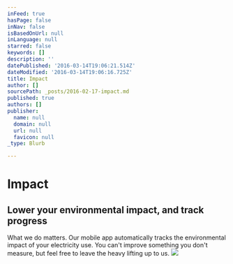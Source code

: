 ```yaml
---
inFeed: true
hasPage: false
inNav: false
isBasedOnUrl: null
inLanguage: null
starred: false
keywords: []
description: ''
datePublished: '2016-03-14T19:06:21.514Z'
dateModified: '2016-03-14T19:06:16.725Z'
title: Impact
author: []
sourcePath: _posts/2016-02-17-impact.md
published: true
authors: []
publisher:
  name: null
  domain: null
  url: null
  favicon: null
_type: Blurb

---
```

# Impact

## Lower your environmental impact, and track progress

What we do matters. Our mobile app automatically tracks the environmental impact of your electricity use. You can't improve something you don't measure, but feel free to leave the heavy lifting up to us.
![](https://the-grid-user-content.s3-us-west-2.amazonaws.com/73b9667d-4b16-4a64-baf4-7f26177d92d9.jpg)
